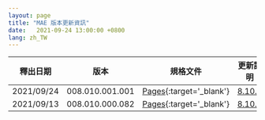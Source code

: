 ```yaml
---
layout: page
title: "MAE 版本更新資訊"
date:   2021-09-24 13:00:00 +0800
lang: zh_TW
---
```



|釋出日期|版本|規格文件|更新說明|
|:-:|:-:|:-:|:-:|
|2021/09/24|008.010.001.001|[Pages](https://pages.ruru.tw/#/8.10.1/UPDATE/ITEM_5/MAE/README){:target='_blank'}|[8.10.1](/INSTALLS/MAE/UPDATE/8.10.1.html)|
|2021/09/13|008.010.000.082|[Pages](https://pages.ruru.tw/#/8.10.0/UPDATE/ITEM_25/MAE/README){:target='_blank'}|[8.10.0](/INSTALLS/MAE/UPDATE/8.10.0.html)|
